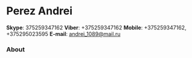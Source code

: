 # Perez Andrei
**Skype**: 375259347162  **Viber**: +375259347162  **Mobile**: +375259347162, +375295023595 **E-mail**: andrei_1089@mail.ru

### About